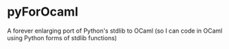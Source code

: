 pyForOcaml
==========

A forever enlarging port of Python's stdlib to OCaml (so I can code in OCaml using Python forms of stdlib functions)
